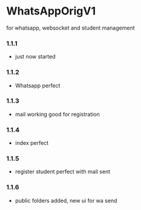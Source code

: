 # WhatsAppOrigV1
for whatsapp, websocket and student management 

### 1.1.1

- just now started

### 1.1.2

- Whatsapp perfect

### 1.1.3

- mail working good for registration

### 1.1.4

- index perfect

### 1.1.5

- register student perfect with mail sent

### 1.1.6

- public folders added, new ui for wa send